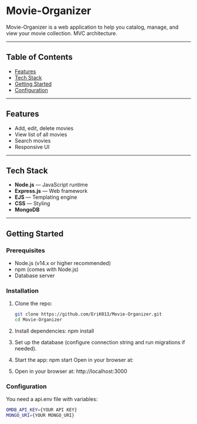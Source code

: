 # Movie-Organizer

Movie-Organizer is a web application to help you catalog, manage, and view your movie collection. MVC architecture.

---

## Table of Contents

- [Features](#features)  
- [Tech Stack](#tech-stack)  
- [Getting Started](#getting-started)  
- [Configuration](#configuration)  


---

## Features

- Add, edit, delete movies  
- View list of all movies    
- Search movies 
- Responsive UI

---

## Tech Stack

- **Node.js** — JavaScript runtime  
- **Express.js** — Web framework  
- **EJS** — Templating engine  
- **CSS** — Styling  
- **MongoDB**

---

## Getting Started

### Prerequisites

- Node.js (v14.x or higher recommended)  
- npm (comes with Node.js)  
- Database server

### Installation  

1. Clone the repo:  

   ```bash
   git clone https://github.com/EriK013/Movie-Organizer.git
   cd Movie-Organizer
   
2. Install dependencies:
npm install

3. Set up the database (configure connection string and run migrations if needed).

4. Start the app:
npm start
Open in your browser at:

5. Open in your browser at:
http://localhost:3000

### Configuration
You need a api.env file with variables:

   ```bash
   OMDB_API_KEY={YOUR API KEY}
   MONGO_URI={YOUR MONGO_URI}

